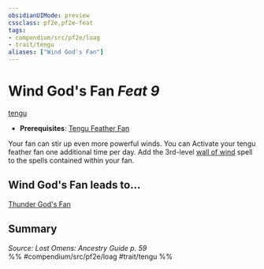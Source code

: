 ```yaml
---
obsidianUIMode: preview
cssclass: pf2e,pf2e-feat
tags:
- compendium/src/pf2e/loag
- trait/tengu
aliases: ["Wind God's Fan"]
---
```

# Wind God's Fan  *Feat 9*  
[tengu](/rules/traits/tengu-b1.md)  

- **Prerequisites**: [Tengu Feather Fan](/compendium/feats/tengu-feather-fan-loag.md)

Your fan can stir up even more powerful winds. You can Activate your tengu feather fan one additional time per day. Add the 3rd-level [wall of wind](/compendium/spells/wall-of-wind.md) spell to the spells contained within your fan.

## Wind God's Fan leads to...

[Thunder God's Fan](/compendium/feats/thunder-gods-fan-loag.md)

## Summary

*Source: Lost Omens: Ancestry Guide p. 59*  
%% #compendium/src/pf2e/loag #trait/tengu %%